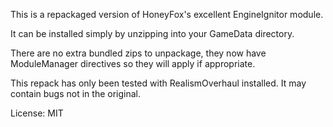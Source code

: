 This is a repackaged version of HoneyFox's excellent EngineIgnitor module.

It can be installed simply by unzipping into your GameData directory.

There are no extra bundled zips to unpackage, they now have ModuleManager directives so they will apply if appropriate.

This repack has only been tested with RealismOverhaul installed. It may contain bugs not in the original.

License: MIT
